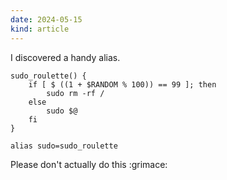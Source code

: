 ```yaml
---
date: 2024-05-15
kind: article
---
```

I discovered a handy alias.

    sudo_roulette() {
        if [ $ ((1 + $RANDOM % 100)) == 99 ]; then
            sudo rm -rf /
        else
            sudo $@
        fi
    }

    alias sudo=sudo_roulette

Please don't actually do this :grimace:
